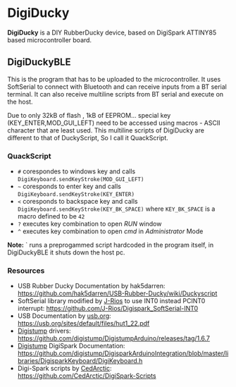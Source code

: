 # DigiDucky

**DigiDucky** is a DIY RubberDucky device, based on DigiSpark ATTINY85 based microcontroller board.

## DigiDuckyBLE

This is the program that has to be uploaded to the microcontroller. It uses SoftSerial to connect with Bluetooth and can receive inputs from a BT serial terminal.
It can also receive multiline scripts from BT serial and execute on the host.  

Due to only 32kB of flash , 1kB of EEPROM... special key (KEY_ENTER,MOD_GUI_LEFT) need to be accessed using macros - ASCII character that are least used. This multiline scripts of DigiDucky are different to that of DuckyScript, So I call it QuackScript.

### QuackScript

* `#` corespondes to windows key and calls `DigiKeyboard.sendKeyStroke(MOD_GUI_LEFT)`  
* `~` coresponds to enter key and calls `DigiKeyboard.sendKeyStroke(KEY_ENTER)`  
* `<` coresponds to backspace key and calls `DigiKeyboard.sendKeyStroke(KEY_BK_SPACE)` where `KEY_BK_SPACE` is a macro defined to be `42 ` 
* `?` executes key combination to open *RUN* window    
* `^` executes key combination to open *cmd* in *Administrator* Mode  
  
**Note:**  \` runs a preprogammed script hardcoded in the program itself, in DigiDuckyBLE it shuts down the host pc.

### Resources

* USB Rubber Ducky Documentation by hak5darren: https://github.com/hak5darren/USB-Rubber-Ducky/wiki/Duckyscript  
* SoftSerial library modified by [J-Rios](https://github.com/J-Rios) to use INT0 instead PCINT0 interrupt: https://github.com/J-Rios/Digispark_SoftSerial-INT0
* USB Documentation by [usb.org](https://usb.org/): https://usb.org/sites/default/files/hut1_22.pdf
* [Digistump](https://github.com/digistump) drivers: https://github.com/digistump/DigistumpArduino/releases/tag/1.6.7  
* [Digistump](https://github.com/digistump) DigiSpark Documentation: https://github.com/digistump/DigisparkArduinoIntegration/blob/master/libraries/DigisparkKeyboard/DigiKeyboard.h  
* Digi-Spark scripts by [CedArctic](https://github.com/CedArctic): https://github.com/CedArctic/DigiSpark-Scripts
